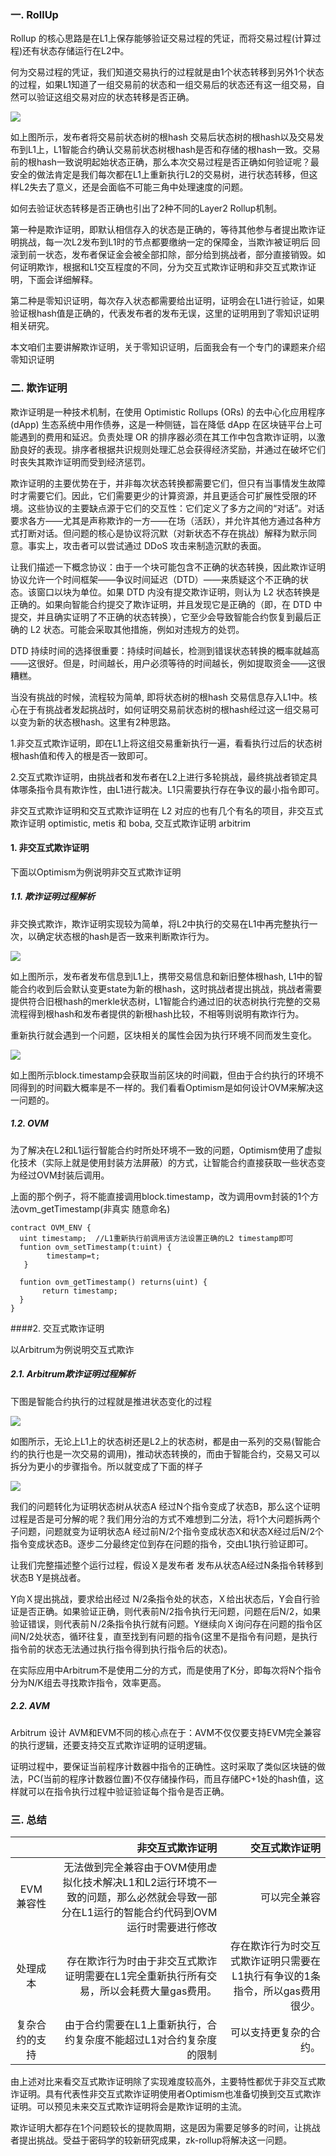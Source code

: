 ### 一. RollUp

Rollup 的核心思路是在L1上保存能够验证交易过程的凭证，而将交易过程(计算过程)还有状态存储运行在L2中。

何为交易过程的凭证，我们知道交易执行的过程就是由1个状态转移到另外1个状态的过程，如果L1知道了一组交易前的状态和一组交易后的状态还有这一组交易，自然可以验证这组交易对应的状态转移是否正确。

![](https://github.com/guoshijiang/layer2/blob/main/images/24.jpeg)

如上图所示，发布者将交易前状态树的根hash 交易后状态树的根hash以及交易发布到L1上，L1智能合约确认交易前状态树根hash是否和存储的根hash一致。交易前的根hash一致说明起始状态正确，那么本次交易过程是否正确如何验证呢？最安全的做法肯定是我们每次都在L1上重新执行L2的交易树，进行状态转移，但这样L2失去了意义，还是会面临不可能三角中处理速度的问题。

如何去验证状态转移是否正确也引出了2种不同的Layer2 Rollup机制。

第一种是欺诈证明，即默认相信存入的状态是正确的，等待其他参与者提出欺诈证明挑战，每一次L2发布到L1时的节点都要缴纳一定的保障金，当欺诈被证明后 回滚到前一状态，发布者保证金会被全部扣除，部分给到挑战者，部分直接销毁。如何证明欺诈，根据和L1交互程度的不同，分为交互式欺诈证明和非交互式欺诈证明，下面会详细解释。

第二种是零知识证明，每次存入状态都需要给出证明，证明会在L1进行验证，如果验证根hash值是正确的，代表发布者的发布无误，这里的证明用到了零知识证明相关研究。

本文咱们主要讲解欺诈证明，关于零知识证明，后面我会有一个专门的课题来介绍零知识证明

### 二.  欺诈证明

欺诈证明是一种技术机制，在使用 Optimistic Rollups (ORs) 的去中心化应用程序 (dApp) 生态系统中用作债券，这是一种侧链，旨在降低 dApp 在区块链平台上可能遇到的费用和延迟。负责处理 OR 的排序器必须在其工作中包含欺诈证明，以激励良好的表现。排序者根据共识规则处理汇总会获得经济奖励，并通过在破坏它们时丧失其欺诈证明而受到经济惩罚。

欺诈证明的主要优势在于，并非每次状态转换都需要它们，但只有当事情发生故障时才需要它们。因此，它们需要更少的计算资源，并且更适合可扩展性受限的环境。这些协议的主要缺点源于它们的交互性：它们定义了多方之间的“对话”。对话要求各方——尤其是声称欺诈的一方——在场（活跃），并允许其他方通过各种方式打断对话。但问题的核心是协议将沉默（对新状态不存在挑战）解释为默示同意。事实上，攻击者可以尝试通过 DDoS 攻击来制造沉默的表面。

让我们描述一下概念协议：由于一个块可能包含不正确的状态转换，因此欺诈证明协议允许一个时间框架——争议时间延迟（DTD）——来质疑这个不正确的状态。该窗口以块为单位。如果 DTD 内没有提交欺诈证明，则认为 L2 状态转换是正确的。如果向智能合约提交了欺诈证明，并且发现它是正确的（即，在 DTD 中提交，并且确实证明了不正确的状态转换），它至少会导致智能合约恢复到最后正确的 L2 状态。可能会采取其他措施，例如对违规方的处罚。

DTD 持续时间的选择很重要：持续时间越长，检测到错误状态转换的概率就越高——这很好。但是，时间越长，用户必须等待的时间越长，例如提取资金——这很糟糕。

当没有挑战的时候，流程较为简单, 即将状态树的根hash 交易信息存入L1中。核心在于有挑战者发起挑战时，如何证明交易前状态树的根hash经过这一组交易可以变为新的状态根hash。这里有2种思路。

1.非交互式欺诈证明，即在L1上将这组交易重新执行一遍，看看执行过后的状态树 根hash值和传入的根是否一致即可。

2.交互式欺诈证明，由挑战者和发布者在L2上进行多轮挑战，最终挑战者锁定具体哪条指令具有欺诈性，由L1进行裁决。L1只需要执行存在争议的最小指令即可。

非交互式欺诈证明和交互式欺诈证明在 L2 对应的也有几个有名的项目，非交互式欺诈证明 optimistic, metis 和 boba, 交互式欺诈证明 arbitrim

#### 1. 非交互式欺诈证明

下面以Optimism为例说明非交互式欺诈证明

##### 1.1. 欺诈证明过程解析

非交换式欺诈，欺诈证明实现较为简单，将L2中执行的交易在L1中再完整执行一次，以确定状态根的hash是否一致来判断欺诈行为。

![](https://github.com/guoshijiang/layer2/blob/main/images/25.jpeg)

如上图所示，发布者发布信息到L1上，携带交易信息和新旧整体根hash, L1中的智能合约收到后会默认变更state为新的根hash，这时挑战者提出挑战，挑战者需要提供符合旧根hash的merkle状态树，L1智能合约通过旧的状态树执行完整的交易流程得到根hash和发布者提供的新根hash比较，不相等则说明有欺诈行为。

重新执行就会遇到一个问题，区块相关的属性会因为执行环境不同而发生变化。

![](https://github.com/guoshijiang/layer2/blob/main/images/26.jpeg)

如上图所示block.timestamp会获取当前区块的时间戳，但由于合约执行的环境不同得到的时间戳大概率是不一样的。我们看看Optimism是如何设计OVM来解决这一问题的。

##### 1.2. OVM

为了解决在L2和L1运行智能合约时所处环境不一致的问题，Optimism使用了虚拟化技术（实际上就是使用封装方法屏蔽）的方式，让智能合约直接获取一些状态变为经过OVM封装后调用。

上面的那个例子，将不能直接调用block.timestamp，改为调用ovm封装的1个方法ovm_getTimestamp(非真实 随意命名)

```
contract OVM_ENV {
  uint timestamp;  //L1重新执行前调用该方法设置正确的L2 timestamp即可  
  funtion ovm_setTimestamp(t:uint) {      
        timestamp=t;     
   } 
  
  funtion ovm_getTimestamp() returns(uint) {
       return timestamp;
  }
}
```

####2. 交互式欺诈证明

以Arbitrum为例说明交互式欺诈

##### 2.1. Arbitrum欺诈证明过程解析

下图是智能合约执行的过程就是推进状态变化的过程

![](https://github.com/guoshijiang/layer2/blob/main/images/27.png)

如图所示，无论上L1上的状态树还是L2上的状态树，都是由一系列的交易(智能合约的执行也是一次交易的调用)，推动状态转换的，而由于智能合约，交易又可以拆分为更小的步骤指令。所以就变成了下面的样子

![](https://github.com/guoshijiang/layer2/blob/main/images/28.png)

我们的问题转化为证明状态树从状态A 经过N个指令变成了状态B，那么这个证明过程是否是可分解的呢？我们用分治的方式不难想到二分法，将1个大问题拆两个子问题，问题就变为证明状态A 经过前N/2个指令变成状态X和状态X经过后N/2个指令变成状态B。逐步二分最终定位到存在问题的指令，交由L1执行验证即可。

让我们完整描述整个运行过程，假设Ｘ是发布者 发布从状态A经过N条指令转移到状态B Y是挑战者。

Y向Ｘ提出挑战，要求给出经过 N/2条指令处的状态，Ｘ给出状态后，Y会自行验证是否正确。如果验证正确，则代表前N/2指令执行无问题，问题在后N/2，如果验证错误，则代表前Ｎ/2条指令执行就有问题。Y继续向Ｘ询问存在问题的指令区间N/2处状态，循环往复，直至找到有问题的指令(这里不是指令有问题，是执行指令前的状态无法通过执行指令得到执行指令后的状态)。

在实际应用中Arbitrum不是使用二分的方式，而是使用了K分，即每次将N个指令分为N/K组去寻找欺诈指令，效率更高。

##### 2.2. AVM

Arbitrum 设计 AVM和EVM不同的核心点在于：AVM不仅仅要支持EVM完全兼容的执行逻辑，还要支持交互式欺诈证明的证明逻辑。

证明过程中，要保证当前程序计数器中指令的正确性。这时采取了类似区块链的做法，PC(当前的程序计数器位置)不仅存储操作码，而且存储PC+1处的hash值，这样就可以在指令执行过程中验证验证每个指令是否正确。

### 三. 总结

|| 非交互式欺诈证明|交互式欺诈证明|
|:-------------------:|-------------------:|-------------------:|
|EVM兼容性| 无法做到完全兼容由于OVM使用虚拟化技术解决L1和L2运行环境不一致的问题，那么必然就会导致一部分在L1运行的智能合约代码到OVM运行时需要进行修改 |  可以完全兼容
|处理成本|存在欺诈行为时由于非交互式欺诈证明需要在L1完全重新执行所有交易，所以会耗费大量gas费用。| 存在欺诈行为时交互式欺诈证明只需要在L1执行有争议的1条指令，所以gas费用很少。
|复杂合约的支持| 由于合约需要在L1上重新执行，合约复杂度不能超过L1对合约复杂度的限制 | 可以支持更复杂的合约。

由上述对比来看交互式欺诈证明除了实现难度较高外，主要特性都优于非交互式欺诈证明。具有代表性非交互式欺诈证明使用者Optimism也准备切换到交互式欺诈证明。可以预见未来交互式欺诈证明将会是欺诈证明的主流。

欺诈证明大都存在1个问题较长的提款周期，这是因为需要足够多的时间，让挑战者提出挑战。受益于密码学的较新研究成果，zk-rollup将解决这一问题。
